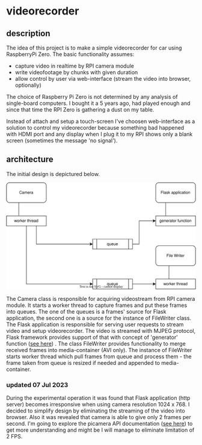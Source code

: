 # videorecorder

## description
The idea of this project is to make a simple videorecorder for car using RaspberryPi Zero.
The basic functionality assumes:
 - capture video in realtime by RPI camera module
 - write videofootage by chunks with given duration
 - allow control by user via web-interface (stream the video into browser, optionally)

The choice of Raspberry Pi Zero is not determined by any analysis of single-board computers.
I bought it a 5 years ago, had played enough and since that time the RPI Zero is gathering a dust on my table.

Instead of attach and setup a touch-screen I've choosen web-interface as a solution to control my videorecorder
because something bad happened with HDMI port and any display when I plug it to my RPI shows only a blank screen
(sometimes the message 'no signal').


## architecture
The initial design is depictured below.

![Architecture](./assets/architecture.drawio.svg)

The Camera class is responsible for acquiring videostream from RPI camera module. It starts a worker thread to capture frames and put these frames into queues. The one of the queues 
is a frames' source for Flask application, the second one is a source for the instance of FileWriter class. The Flask application is responsible for serving user requests to stream 
video and setup videorecorder. The video is streamed with MJPEG protocol, Flask framework provides support of that with concept of 'generator' function 
([see here](https://blog.miguelgrinberg.com/post/video-streaming-with-flask)) . The class FileWriter provides functionality to merge received frames into media-container (AVI only).
The instance of FileWriter starts worker thread which pull frames from queue and process them - the frame taken from queue is resized if needed and appended to media-container.

### updated 07 Jul 2023
During the experimental operation it was found that Flask application (http server) becomes irresponsive when using camera resolution 1024 x 768. 
I decided to simplify design by eliminating the streaming of the video into browser. Also it was revealed that camera is able to give only 2 frames per second.
I'm going to explore the picamera API documentation ([see here](https://picamera.readthedocs.io/en/release-1.13/index.html)) to get more understanding and might be I will manage to eliminate limitation of 2 FPS.
